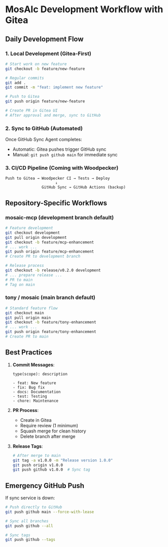 # MosAIc Development Workflow with Gitea

## Daily Development Flow

### 1. Local Development (Gitea-First)
```bash
# Start work on new feature
git checkout -b feature/new-feature

# Regular commits
git add .
git commit -m "feat: implement new feature"

# Push to Gitea
git push origin feature/new-feature

# Create PR in Gitea UI
# After approval and merge, sync to GitHub
```

### 2. Sync to GitHub (Automated)
Once GitHub Sync Agent completes:
- Automatic: Gitea pushes trigger GitHub sync
- Manual: `git push github main` for immediate sync

### 3. CI/CD Pipeline (Coming with Woodpecker)
```
Push to Gitea → Woodpecker CI → Tests → Deploy
                      ↓
                GitHub Sync → GitHub Actions (backup)
```

## Repository-Specific Workflows

### mosaic-mcp (development branch default)
```bash
# Feature development
git checkout development
git pull origin development
git checkout -b feature/mcp-enhancement
# ... work ...
git push origin feature/mcp-enhancement
# Create PR to development branch

# Release process
git checkout -b release/v0.2.0 development
# ... prepare release ...
# PR to main
# Tag on main
```

### tony / mosaic (main branch default)
```bash
# Standard feature flow
git checkout main
git pull origin main  
git checkout -b feature/tony-enhancement
# ... work ...
git push origin feature/tony-enhancement
# Create PR to main
```

## Best Practices

1. **Commit Messages**:
   ```
   type(scope): description
   
   - feat: New feature
   - fix: Bug fix
   - docs: Documentation
   - test: Testing
   - chore: Maintenance
   ```

2. **PR Process**:
   - Create in Gitea
   - Require review (1 minimum)
   - Squash merge for clean history
   - Delete branch after merge

3. **Release Tags**:
   ```bash
   # After merge to main
   git tag -a v1.0.0 -m "Release version 1.0.0"
   git push origin v1.0.0
   git push github v1.0.0  # Sync tag
   ```

## Emergency GitHub Push

If sync service is down:
```bash
# Push directly to GitHub
git push github main --force-with-lease

# Sync all branches
git push github --all

# Sync tags
git push github --tags
```